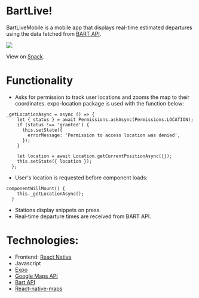 # BartLive!

BartLiveMobile is a mobile app that displays real-time estimated departures using the data fetched from [BART API](http://api.bart.gov/docs/overview/index.aspx).

![](https://i.ibb.co/b2ZKBYK/Slice-1.png)

View on [Snack](https://snack.expo.io/@onureker/587be4). 


# Functionality

- Asks for permission to track user locations and zooms the map to their coordinates. expo-location package is used with the function below:

```
_getLocationAsync = async () => {
    let { status } = await Permissions.askAsync(Permissions.LOCATION);
    if (status !== 'granted') {
      this.setState({
        errorMessage: 'Permission to access location was denied',
      });
    }

    let location = await Location.getCurrentPositionAsync({});
    this.setState({ location });
  };
```

- User's location is requested before component loads:

```
componentWillMount() {
    this._getLocationAsync();
  }
```

- Stations display snippets on press.
- Real-time departure times are received from BART API.

# Technologies:

- Frontend: [React Native](https://facebook.github.io/react-native/)
- Javascript
- [Expo](https://expo.io/)
- [Google Maps API](https://developers.google.com/maps/documentation/)
- [Bart API](https://api.bart.gov/docs/overview/index.aspx)
- [React-native-maps](https://github.com/react-native-community/react-native-maps)

